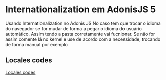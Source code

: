 
# Internationalization em AdonisJS 5

Usando Internationalization no Adonis JS
No caso tem que trocar o idioma do navegador se for mudar de forma a pegar o idioma do usuário automático. Assim tendo a pasta corretamente vai fucnionar. Se não for assim comente lá no kernel e use de acordo com a necessidade, trocando de forma manual por exemplo


## Locales codes

[Locales codes](https://www.science.co.il/language/Locale-codes.php)

